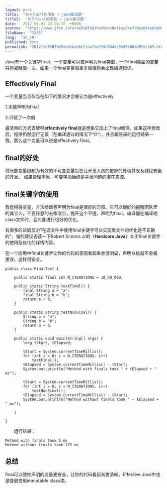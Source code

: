 ```yaml
---
layout: post
title:  "关于final的所有 » java面试题"
title2:  "关于final的所有 » java面试题"
date:   2017-01-01 23:56:15  +0800
source:  "https://www.jfox.info/%e5%85%b3%e4%ba%8efinal%e7%9a%84%e6%89%80%e6%9c%89.html"
fileName:  "1275"
lang:  "zh_CN"
published: true
permalink: "2017/%e5%85%b3%e4%ba%8efinal%e7%9a%84%e6%89%80%e6%9c%89.html"
---
```


Java有一个关键字final，一个变量可以被声明为final类型，一个final类型的变量只能被赋值一次。如果一个final变量被重复赋值将会出现编译错误。

## Effectively Final

一个变量当且仅当在如下的情况才会被认为是effectively

1.未被声明为final

2.只赋了一次值

最简单的方式去解释**effectively final**就是想象它加上了final修饰，如果这样修改后，程序仍然运行无误（在编译通过的情况下^0^），并且跟原来的运行结果一致，那么这个变量可以说是effectively final。

## final的好处

将局部变量限制为有效的不可变变量旨在让开发人员的更好的处理并发及线程安全的开发。 如果管理不当，可变字段始终是并发问题的潜在来源。 

## final关键字的使用

我觉得将变量，方法参数等声明为final是很好的习惯。它可以很好的提醒团队里的其它人，不要轻意的去修改它，抛开这个不提，声明为final，编译器在编译成class文件时，会对此进行很好的优化。

有很多的论据反对”在源文件中使用final关键字可以实现类文件的优化是不正确的“，强烈建议去读一下Robert Simons Jr的《**Hardcore Java**》关于final关键字的使用及优化的详情内容。

在一个应用中final关键字让你的代码的意图看起来会很明显，声明以后就不会被更改，这样很安全。

    public class FinalTest {
    
        public static final int N_ITERATIONS = 10_00_000;
    
        public static String testFinal() {
            final String a = "a";
            final String b = "b";
            return a + b;
        }
    
        public static String testNonFinal() {
            String a = "a";
            String b = "b";
            return a + b;
        }
    
        public static void main(String[] args) {
            long tStart, tElapsed;
    
            tStart = System.currentTimeMillis();
            for (int i = 0; i < N_ITERATIONS; i++)
                testFinal();
            tElapsed = System.currentTimeMillis() - tStart;
            System.out.println("Method with finals took " + tElapsed + " ms");
    
            tStart = System.currentTimeMillis();
            for (int i = 0; i < N_ITERATIONS; i++)
                testNonFinal();
            tElapsed = System.currentTimeMillis() - tStart;
            System.out.println("Method without finals took " + tElapsed + " ms");
    
        }
    
    }
    

　　运行结果：

    Method with finals took 5 ms
    Method without finals took 273 ms

## 总结

final可以使你声明的变量更安全，让你的代码看起来更清晰，Effective Java中也是提倡使用immutable class滴。
